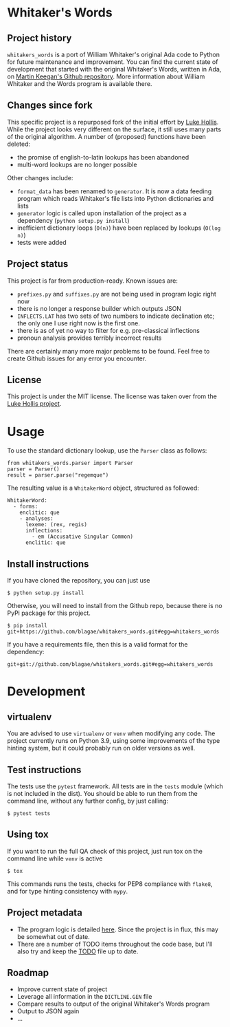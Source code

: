 # Whitaker's Words

## Project history

`whitakers_words` is a port of William Whitaker's original Ada code to Python for future maintenance and improvement.
You can find the current state of development that started with the original Whitaker's Words, written in Ada, on
[Martin Keegan's Github repository](https://github.com/mk270/whitakers-words).
More information about William Whitaker and the Words program is available there.  

## Changes since fork

This specific project is a repurposed fork of the initial effort by [Luke Hollis](https://github.com/ArchimedesDigital/open_words).
While the project looks very different on the surface, it still uses many parts of the original algorithm.
A number of (proposed) functions have been deleted:

* the promise of english-to-latin lookups has been abandoned
* multi-word lookups are no longer possible

Other changes include:

* `format_data` has been renamed to `generator`. It is now a data feeding program which reads Whitaker's file lists into Python dictionaries and lists
* `generator` logic is called upon installation of the project as a dependency (`python setup.py install`)
* inefficient dictionary loops (`O(n)`) have been replaced by lookups (`O(log n)`)
* tests were added

## Project status

This project is far from production-ready. Known issues are:

* `prefixes.py` and `suffixes.py` are not being used in program logic right now
* there is no longer a response builder which outputs JSON
* `INFLECTS.LAT` has two sets of two numbers to indicate declination etc; the only one I use right now is the first one.
* there is as of yet no way to filter for e.g. pre-classical inflections
* pronoun analysis provides terribly incorrect results

There are certainly many more major problems to be found. Feel free to create Github issues for any error you encounter.

## License

This project is under the MIT license. The license was taken over from the
[Luke Hollis project](https://github.com/ArchimedesDigital/open_words).

# Usage

To use the standard dictionary lookup, use the `Parser` class as follows:

```
from whitakers_words.parser import Parser
parser = Parser()
result = parser.parse("regemque")
```

The resulting value is a `WhitakerWord` object, structured as followed:
```
WhitakerWord:
  - forms:
    enclitic: que
    - analyses:
      lexeme: (rex, regis)
      inflections:
        - em (Accusative Singular Common)
      enclitic: que
```

## Install instructions

If you have cloned the repository, you can just use

    $ python setup.py install

Otherwise, you will need to install from the Github repo, because there is no PyPi package for this project.

    $ pip install git+https://github.com/blagae/whitakers_words.git#egg=whitakers_words

If you have a requirements file, then this is a valid format for the dependency:

    git+git://github.com/blagae/whitakers_words.git#egg=whitakers_words

# Development

## virtualenv

You are advised to use `virtualenv` or `venv` when modifying any code. The project currently runs on Python 3.9,
using some improvements of the type hinting system, but it could probably run on older versions as well.

## Test instructions

The tests use the `pytest` framework. All tests are in the `tests` module (which is not included in the dist).
You should be able to run them from the command line, without any further config, by just calling:

    $ pytest tests

## Using tox

If you want to run the full QA check of this project, just run tox on the command line while `venv` is active

    $ tox

This commands runs the tests, checks for PEP8 compliance with `flake8`, and for type hinting consistency with `mypy`.

## Project metadata

* The program logic is detailed [here](./project_structure.md). Since the project is in flux, this may be somewhat out of date.
* There are a number of TODO items throughout the code base, but I'll also try and keep the [TODO](./TODO.md) file up to date.

## Roadmap

* Improve current state of project
* Leverage all information in the `DICTLINE.GEN` file
* Compare results to output of the original Whitaker's Words program
* Output to JSON again
* ...
